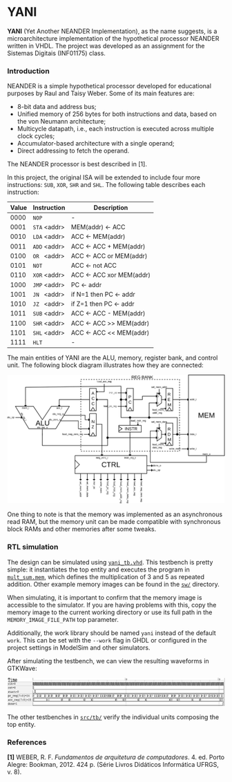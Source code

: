 # YANI

**YANI** (Yet Another NEANDER Implementation), as the name suggests, is a microarchitecture implementation of the hypothetical processor NEANDER written in VHDL. The project was developed as an assignment for the Sistemas Digitais (INF01175) class.

### Introduction

NEANDER is a simple hypothetical processor developed for educational purposes by Raul and Taisy Weber. Some of its main features are:

- 8-bit data and address bus;
- Unified memory of 256 bytes for both instructions and data, based on the von Neumann architecture;
- Multicycle datapath, i.e., each instruction is executed across multiple clock cycles;
- Accumulator-based architecture with a single operand;
- Direct addressing to fetch the operand.

The NEANDER processor is best described in [1].

In this project, the original ISA will be extended to include four more instructions: `SUB`, `XOR`, `SHR` and `SHL`. The following table describes each instruction:

| **Value** | **Instruction**           | **Description**               |
|-----------|---------------------------|-------------------------------|
| 0000      | `NOP`                     | -                             |
| 0001      | `STA` &lt;addr&gt;        | MEM(addr) &larr; ACC          |
| 0010      | `LDA` &lt;addr&gt;        | ACC &larr; MEM(addr)          |
| 0011      | `ADD` &lt;addr&gt;        | ACC &larr; ACC + MEM(addr)    |
| 0100      | `OR`  &ensp;&lt;addr&gt;  | ACC &larr; ACC or MEM(addr)   |
| 0101      | `NOT`                     | ACC &larr; not ACC            |
| 0110      | `XOR` &lt;addr&gt;        | ACC &larr; ACC xor MEM(addr)  |
| 1000      | `JMP` &lt;addr&gt;        | PC &larr; addr                |
| 1001      | `JN`  &ensp;&lt;addr&gt;  | if N=1 then PC &larr; addr    |
| 1010      | `JZ`  &ensp;&lt;addr&gt;  | if Z=1 then PC &larr; addr    |
| 1011      | `SUB` &lt;addr&gt;        | ACC &larr; ACC - MEM(addr)    |
| 1100      | `SHR` &lt;addr&gt;        | ACC &larr; ACC >> MEM(addr)   |
| 1101      | `SHL` &lt;addr&gt;        | ACC &larr; ACC << MEM(addr)   |
| 1111      | `HLT`                     | -                             |

The main entities of YANI are the ALU, memory, register bank, and control unit. The following block diagram illustrates how they are connected:

![YANI block diagram](assets/yani_diagram.svg)

One thing to note is that the memory was implemented as an asynchronous read RAM, but the memory unit can be made compatible with synchronous block RAMs and other memories after some tweaks.

### RTL simulation

The design can be simulated using [`yani_tb.vhd`](src/tb/yani_tb.vhd). This testbench is pretty simple: it instantiates the top entity and executes the program in [`mult_sum.mem`](sw/mult_sum.mem), which defines the multiplication of 3 and 5 as repeated addition. Other example memory images can be found in the [`sw/`](sw/) directory.

When simulating, it is important to confirm that the memory image is accessible to the simulator. If you are having problems with this, copy the memory image to the current working directory or use its full path in the `MEMORY_IMAGE_FILE_PATH` top parameter.

Additionally, the work library should be named `yani` instead of the default `work`. This can be set with the `--work` flag in GHDL or configured in the project settings in ModelSim and other simulators.

After simulating the testbench, we can view the resulting waveforms in GTKWave:

![Simulation viewed in GTKWave](assets/sim_gtkwave.png)

The other testbenches in [`src/tb/`](src/tb/) verify the individual units composing the top entity.

### References

**[1]** WEBER, R. F. *Fundamentos de arquitetura de computadores*. 4. ed. Porto Alegre: Bookman, 2012. 424 p. (Série Livros Didáticos Informática UFRGS, v. 8).
